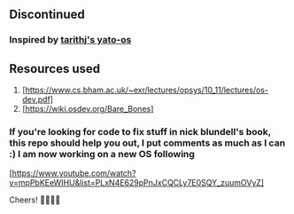 ## Discontinued 
### Inspired by [tarithj's yato-os](https://github.com/tarithj/yato-os)
## Resources used
1. [https://www.cs.bham.ac.uk/~exr/lectures/opsys/10_11/lectures/os-dev.pdf]
2. [https://wiki.osdev.org/Bare_Bones]
### If you're looking for code to fix stuff in nick blundell's book, this repo should help you out, I put comments as much as I can :) I am now working on a new OS following
[https://www.youtube.com/watch?v=mpPbKEeWIHU&list=PLxN4E629pPnJxCQCLy7E0SQY_zuumOVyZ]

Cheers! 💖💖💖💖
